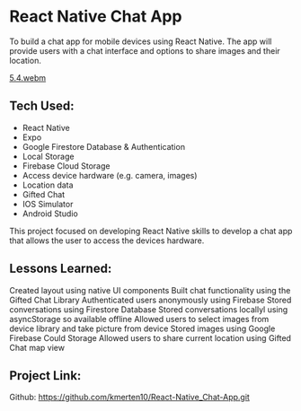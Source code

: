 # React Native Chat App
To build a chat app for mobile devices using React Native. The app will provide users with a chat interface and options to share images and their location.

[5.4.webm](https://github.com/kmerten10/React-Native_Chat-App/assets/127905952/43c118a3-8f7f-41eb-9c3c-4895e608dda9)

## Tech Used:
- React Native
- Expo
- Google Firestore Database & Authentication
- Local Storage
- Firebase Cloud Storage
- Access device hardware (e.g. camera, images)
- Location data
- Gifted Chat
- IOS Simulator
- Android Studio

This project focused on developing React Native skills to develop a chat app that allows the user to access the devices hardware. 

## Lessons Learned:
Created layout using native UI components
Built chat functionality using the Gifted Chat Library
Authenticated users anonymously using Firebase
Stored conversations using Firestore Database
Stored conversations locallyl using asyncStorage so available offline
Allowed users to select images from device library and take picture from device
Stored images using Google Firebase Could Storage
Allowed users to share current location using Gifted Chat map view

## Project Link:
Github: https://github.com/kmerten10/React-Native_Chat-App.git
